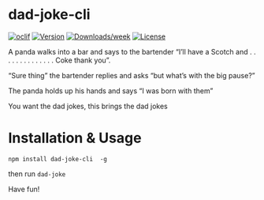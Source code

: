 dad-joke-cli
========

[![oclif](https://img.shields.io/badge/cli-oclif-brightgreen.svg)](https://oclif.io)
[![Version](https://img.shields.io/npm/v/dad-joke.svg)](https://www.npmjs.com/package/dad-joke-cli)
[![Downloads/week](https://img.shields.io/npm/dw/dad-joke.svg)](https://www.npmjs.com/package/dad-joke-cli)
[![License](https://img.shields.io/npm/l/dad-joke.svg)](https://github.com/taylorosbourne/dad-joke/blob/master/package.json)

A panda walks into a bar and says to the bartender “I’ll have a Scotch and . . . . . . . . . . . . . . Coke thank you”.

“Sure thing” the bartender replies and asks “but what’s with the big pause?”

The panda holds up his hands and says “I was born with them”

You want the dad jokes, this brings the dad jokes

<!-- toc -->
# Installation & Usage

`npm install dad-joke-cli  -g`

then run `dad-joke`

Have fun!
